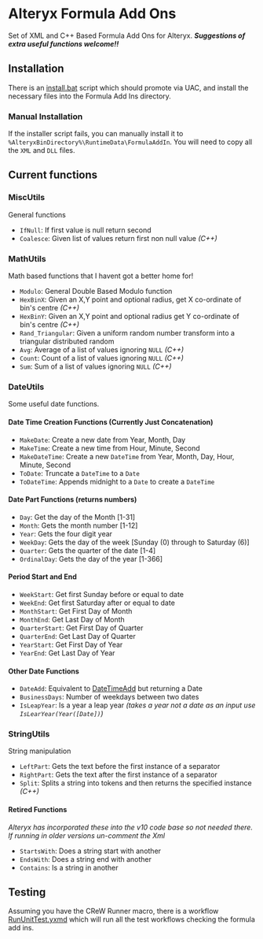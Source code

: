 # Alteryx Formula Add Ons

Set of XML and C++ Based Formula Add Ons for Alteryx.
***Suggestions of extra useful functions welcome!!***

## Installation

There is an [install.bat](./install.bat) script which should promote via UAC, and install the necessary files
into the Formula Add Ins directory.

### Manual Installation

If the installer script fails, you can manually install it to 
`%AlteryxBinDirectory%\RuntimeData\FormulaAddIn`.
You will need to copy all the `XML` and `DLL` files.

## Current functions

### MiscUtils

General functions

- `IfNull`: If first value is null return second
- `Coalesce`: Given list of values return first non null value *(C++)*

### MathUtils

Math based functions that I havent got a better home for!

- `Modulo`: General Double Based Modulo function
- `HexBinX`: Given an X,Y point and optional radius, get X co-ordinate of bin's centre *(C++)*
- `HexBinY`: Given an X,Y point and optional radius get Y co-ordinate of bin's centre *(C++)* 
- `Rand_Triangular`: Given a uniform random number transform into a triangular distributed random
- `Avg`: Average of a list of values ignoring `NULL` *(C++)*
- `Count`: Count of a list of values ignoring `NULL` *(C++)*
- `Sum`: Sum of a list of values ignoring `NULL` *(C++)*

### DateUtils

Some useful date functions. 

#### Date Time Creation Functions (Currently Just Concatenation)

- `MakeDate`: Create a new date from Year, Month, Day
- `MakeTime`: Create a new time from Hour, Minute, Second
- `MakeDateTime`: Create a new `DateTime` from Year, Month, Day, Hour, Minute, Second
- `ToDate`: Truncate a `DateTime` to a `Date`
- `ToDateTime`: Appends midnight to a `Date` to create a `DateTime`

#### Date Part Functions (returns numbers)

- `Day`: Get the day of the Month [1-31]
- `Month`: Gets the month number [1-12]
- `Year`: Gets the four digit year
- `WeekDay`: Gets the day of the week [Sunday (0) through to Saturday (6)]
- `Quarter`: Gets the quarter of the date [1-4]
- `OrdinalDay`: Gets the day of the year [1-366]

#### Period Start and End

- `WeekStart`: Get first Sunday before or equal to date
- `WeekEnd`: Get first Saturday after or equal to date
- `MonthStart`: Get First Day of Month
- `MonthEnd`: Get Last Day of Month
- `QuarterStart`: Get First Day of Quarter
- `QuarterEnd`: Get Last Day of Quarter
- `YearStart`: Get First Day of Year
- `YearEnd`: Get Last Day of Year

#### Other Date Functions

- `DateAdd`: Equivalent to [DateTimeAdd](http://downloads.alteryx.com/Alteryx8.6.2/WebHelp/Reference/DateTimeFunctions.htm) but returning a Date
- `BusinessDays`: Number of weekdays between two dates
- `IsLeapYear`: Is a year a leap year *(takes a year not a date as an input use `IsLearYear(Year([Date])`)*

### StringUtils

String manipulation

- `LeftPart`: Gets the text before the first instance of a separator
- `RightPart`: Gets the text after the first instance of a separator
- `Split`: Splits a string into tokens and then returns the specified instance *(C++)*

#### Retired Functions

*Alteryx has incorporated these into the v10 code base so not needed there.
If running in older versions un-comment the Xml*

- `StartsWith`: Does a string start with another
- `EndsWith`: Does a string end with another
- `Contains`: Is a string in another

## Testing

Assuming you have the CReW Runner macro, there is a workflow [RunUnitTest.yxmd](./RunUnitTest.yxmd) which will run all 
the test workflows checking the formula add ins.
